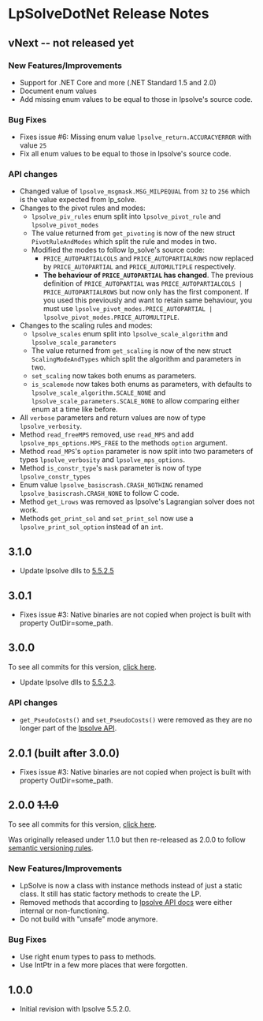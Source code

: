 # LpSolveDotNet Release Notes

## vNext -- not released yet

### New Features/Improvements
* Support for .NET Core and more (.NET Standard 1.5 and 2.0)
* Document enum values
* Add missing enum values to be equal to those in lpsolve's source code.

### Bug Fixes
* Fixes issue #6: Missing enum value `lpsolve_return.ACCURACYERROR` with value `25`
* Fix all enum values to be equal to those in lpsolve's source code.

### API changes
* Changed value of `lpsolve_msgmask.MSG_MILPEQUAL` from `32` to `256` which is the value expected from lp_solve.
* Changes to the pivot rules and modes:
  * `lpsolve_piv_rules` enum split into `lpsolve_pivot_rule` and `lpsolve_pivot_modes`
  * The value returned from `get_pivoting` is now of the new struct `PivotRuleAndModes` which split the rule and modes in two.
  * Modified the modes to follow lp_solve's source code:
    * `PRICE_AUTOPARTIALCOLS` and `PRICE_AUTOPARTIALROWS` now replaced by `PRICE_AUTOPARTIAL` and  `PRICE_AUTOMULTIPLE` respectively.
    * **The behaviour of `PRICE_AUTOPARTIAL` has changed**. The previous definition of `PRICE_AUTOPARTIAL` was `PRICE_AUTOPARTIALCOLS | PRICE_AUTOPARTIALROWS` but now only has the first component.  If you used this previously and want to retain same behaviour, you must use `lpsolve_pivot_modes.PRICE_AUTOPARTIAL | lpsolve_pivot_modes.PRICE_AUTOMULTIPLE`.
* Changes to the scaling rules and modes:
  * `lpsolve_scales` enum split into `lpsolve_scale_algorithm` and `lpsolve_scale_parameters`
  * The value returned from `get_scaling` is now of the new struct `ScalingModeAndTypes` which split the algorithm and parameters in two.
  * `set_scaling` now takes both enums as parameters.
  * `is_scalemode` now takes both enums as parameters, with defaults to `lpsolve_scale_algorithm.SCALE_NONE` and `lpsolve_scale_parameters.SCALE_NONE` to allow comparing either enum at a time like before.
* All `verbose` parameters and return values are now of type `lpsolve_verbosity`.
* Method `read_freeMPS` removed, use `read_MPS` and add `lpsolve_mps_options.MPS_FREE` to the methods `option` argument.
* Method `read_MPS`'s `option` parameter is now split into two parameters of types `lpsolve_verbosity` and `lpsolve_mps_options`.
* Method `is_constr_type`'s `mask` parameter is now of type `lpsolve_constr_types`
* Enum value `lpsolve_basiscrash.CRASH_NOTHING` renamed `lpsolve_basiscrash.CRASH_NONE` to follow C code.
* Method `get_Lrows` was removed as lpsolve's Lagrangian solver does not work.
* Methods `get_print_sol` and `set_print_sol` now use a `lpsolve_print_sol_option` instead of an `int`.

## 3.1.0

* Update lpsolve dlls to [5.5.2.5](http://lp-solve.2324885.n4.nabble.com/lpsolve-version-5-5-2-5-released-td10331.html)

## 3.0.1

* Fixes issue #3: Native binaries are not copied when project is built with property OutDir=some_path.

## 3.0.0

To see all commits for this version, [click here](https://github.com/MarcelGosselin/LpSolveDotNet/compare/v2.0.0...v3.0.0).

* Update lpsolve dlls to [5.5.2.3](http://lp-solve.2324885.n4.nabble.com/lpsolve-5-5-2-3-released-tt10210.html).

### API changes

* `get_PseudoCosts()` and `set_PseudoCosts()`  were removed as they are no longer part of the [lpsolve API](http://lpsolve.sourceforge.net/5.5/).

## 2.0.1 (built after 3.0.0)

* Fixes issue #3: Native binaries are not copied when project is built with property OutDir=some_path.

##  2.0.0 ~~1.1.0~~

To see all commits for this version, [click here](https://github.com/MarcelGosselin/LpSolveDotNet/compare/v1.0.0...v2.0.0).

Was originally released under 1.1.0 but then re-released as 2.0.0 to follow [semantic versioning rules](http://semver.org/).

### New Features/Improvements

* LpSolve is now a class with instance methods instead of just a static class. It still has static factory methods to create the LP.
* Removed methods that according to [lpsolve API docs](http://lpsolve.sourceforge.net/5.5/) were either internal or non-functioning.
* Do not build with "unsafe" mode anymore.

### Bug Fixes

* Use right enum types to pass to methods.
* Use IntPtr in a few more places that were forgotten.

## 1.0.0

* Initial revision with lpsolve 5.5.2.0.